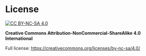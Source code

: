 # License

[![CC BY-NC-SA 4.0](https://img.shields.io/badge/License-CC%20BY--NC--SA%204.0-lightgrey)](https://creativecommons.org/licenses/by-nc-sa/4.0/)

**Creative Commons Attribution-NonCommercial-ShareAlike 4.0 International**

Full license: https://creativecommons.org/licenses/by-nc-sa/4.0/
